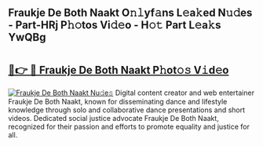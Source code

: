 ## Fraukje De Both Naakt O𝚗𝚕yf𝚊ns L𝚎a𝚔ed N𝚞𝚍es - Part-HRj P𝚑𝚘tos Vi𝚍𝚎o - H𝚘𝚝 Part L𝚎a𝚔s YwQBg

# <h2><a href="http://kfb5623.oniu.top/?m=Fraukje+De+Both+Naakt">🔗👉 🔴 Fraukje De Both Naakt P𝚑ot𝚘𝚜 V𝚒d𝚎o</a></h2>

[![Fraukje De Both Naakt Nu𝚍e𝚜](https://i.imgur.com/0qMVB7G.gif)](http://kfb5623.oniu.top/?m=Fraukje+De+Both+Naakt)
Digital content creator and web entertainer Fraukje De Both Naakt, known for disseminating dance and lifestyle knowledge through solo and collaborative dance presentations and short videos. Dedicated social justice advocate Fraukje De Both Naakt, recognized for their passion and efforts to promote equality and justice for all.  
